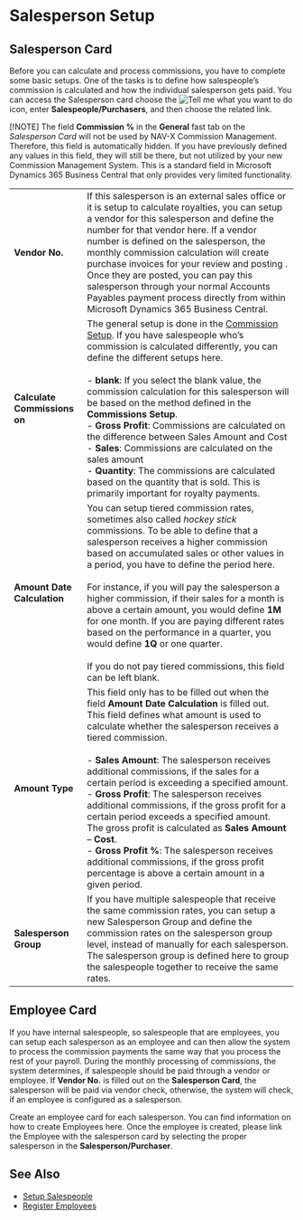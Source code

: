 # Salesperson Setup

## Salesperson Card

Before you can calculate and process commissions, you have to complete some basic setups. One of the tasks is to define how salespeople’s commission is calculated and how the individual salesperson gets paid. You can access the Salesperson card choose the ![Tell me what you want to do](/images/magnifying-glass.gif) icon, enter **Salespeople/Purchasers**, and then choose the related link.

[!NOTE]
The field **Commission %** in the **General** fast tab on the *Salesperson Card* will not be used by NAV-X Commission Management. Therefore, this field is automatically hidden. If you have previously defined any values in this field, they will still be there, but not utilized by your new Commission Management System. This is a standard field in Microsoft Dynamics 365 Business Central that only provides very limited functionality.

|                              |                                                                                                                           |
|------------------------------|---------------------------------------------------------------------------------------------------------------------------|
| **Vendor No.**               | If this salesperson is an external sales office or it is setup to calculate royalties, you can setup a vendor for this salesperson and define the number for that vendor here. If a vendor number is defined on the salesperson, the monthly commission calculation will create purchase invoices for your review and posting . Once they are posted, you can pay this salesperson through your normal Accounts Payables payment process directly from within Microsoft Dynamics 365 Business Central. |
| **Calculate Commissions on** | The general setup is done in the [Commission Setup](commission-setup.md). If you have salespeople who’s commission is calculated differently, you can define the different setups here.<br><br>- **blank**: If you select the blank value, the commission calculation for this salesperson will be based on the method defined in the **Commissions Setup**.<br>- **Gross Profit**: Commissions are calculated on the difference between Sales Amount and Cost<br>- **Sales**: Commissions are calculated on the sales amount<br>- **Quantity**: The commissions are calculated based on the quantity that is sold. This is primarily important for royalty payments. |
| **Amount Date Calculation**  | You can setup tiered commission rates, sometimes also called *hockey stick* commissions. To be able to define that a salesperson receives a higher commission based on accumulated sales or other values in a period, you have to define the period here.<br><br>For instance, if you will pay the salesperson a higher commission, if their sales for a month is above a certain amount, you would define **1M** for one month. If you are paying different rates based on the performance in a quarter, you would define **1Q** or one quarter.<br><br>If you do not pay tiered commissions, this field can be left blank. |
| **Amount Type**              | This field only has to be filled out when the field **Amount Date Calculation** is filled out. This field defines what amount is used to calculate whether the salesperson receives a tiered commission.<br><br>- **Sales Amount**: The salesperson receives additional commissions, if the sales for a certain period is exceeding a specified amount.<br>- **Gross Profit**: The salesperson receives additional commissions, if the gross profit for a certain period exceeds a specified amount. The gross profit is calculated as **Sales Amount** – **Cost**.<br>- **Gross Profit %**: The salesperson receives additional commissions, if the gross profit percentage is above a certain amount in a given period. |
| **Salesperson Group**        | If you have multiple salespeople that receive the same commission rates, you can setup a new Salesperson Group and define the commission rates on the salesperson group level, instead of manually for each salesperson. The salesperson group is defined here to group the salespeople together to receive the same rates. |

## Employee Card

If you have internal salespeople, so salespeople that are employees, you can setup each salesperson as an employee and can then allow the system to process the commission payments the same way that you process the rest of your payroll. During the monthly processing of commissions, the system determines, if salespeople should be paid through a vendor or employee. If **Vendor No.** is filled out on the **Salesperson Card**, the salesperson will be paid via vendor check, otherwise, the system will check, if an employee is configured as a salesperson.

Create an employee card for each salesperson. You can find information on how to create Employees here. Once the employee is created, please link the Employee with the salesperson card by selecting the proper salesperson in the **Salesperson/Purchaser**.

## See Also

- [Setup Salespeople](https://docs.microsoft.com/en-us/dynamics365/business-central/sales-how-setup-salespeople)
- [Register Employees](https://docs.microsoft.com/en-us/dynamics365/business-central/hr-how-register-employees)
